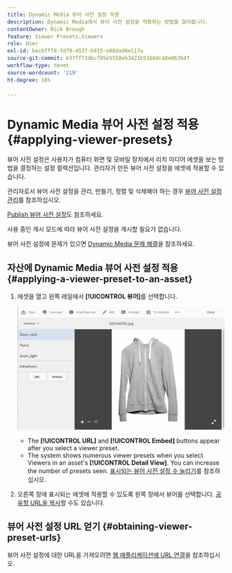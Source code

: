 ```yaml
---
title: Dynamic Media 뷰어 사전 설정 적용
description: Dynamic Media에서 뷰어 사전 설정을 적용하는 방법을 알아봅니다.
contentOwner: Rick Brough
feature: Viewer Presets,Viewers
role: User
exl-id: bec6fff8-fd79-4537-b915-e68da98e117a
source-git-commit: b37ff72dbcf85e5558eb3421b5168dc48e063b47
workflow-type: tm+mt
source-wordcount: '219'
ht-degree: 16%

---
```


# Dynamic Media 뷰어 사전 설정 적용 {#applying-viewer-presets}

뷰어 사전 설정은 사용자가 컴퓨터 화면 및 모바일 장치에서 리치 미디어 에셋을 보는 방법을 결정하는 설정 컬렉션입니다. 관리자가 만든 뷰어 사전 설정을 에셋에 적용할 수 있습니다.

관리자로서 뷰어 사전 설정을 관리, 만들기, 정렬 및 삭제해야 하는 경우 [뷰어 사전 설정 관리](managing-viewer-presets.md)를 참조하십시오.

[Publish 뷰어 사전 설정](managing-viewer-presets.md#publishing-viewer-presets)도 참조하세요.

사용 중인 게시 모드에 따라 뷰어 사전 설정을 게시할 필요가 없습니다.

뷰어 사전 설정에 문제가 있으면 [Dynamic Media 문제 해결](troubleshoot-dm.md#viewers)을 참조하세요.

## 자산에 Dynamic Media 뷰어 사전 설정 적용 {#applying-a-viewer-preset-to-an-asset}

1. 에셋을 열고 왼쪽 레일에서 **[!UICONTROL 뷰어]**&#x200B;를 선택합니다.

   ![chlimage_1-104](assets/chlimage_1-104.png)

   * The **[!UICONTROL URL]** and **[!UICONTROL Embed]** buttons appear after you select a viewer preset.
   * The system shows numerous viewer presets when you select Viewers in an asset&#39;s **[!UICONTROL Detail View]**. You can increase the number of presets seen. [표시되는 뷰어 사전 설정 수 늘리기](managing-viewer-presets.md)를 참조하십시오.

1. 오른쪽 창에 표시되는 에셋에 적용할 수 있도록 왼쪽 창에서 뷰어를 선택합니다. [공유할 URL을 복사](linking-urls-to-yourwebapplication.md)할 수도 있습니다.

## 뷰어 사전 설정 URL 얻기 {#obtaining-viewer-preset-urls}

뷰어 사전 설정에 대한 URL을 가져오려면 [웹 애플리케이션에 URL 연결](linking-urls-to-yourwebapplication.md)을 참조하십시오.
